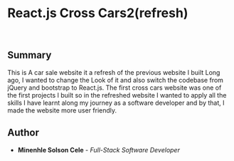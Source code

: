 # React.js Cross Cars2(refresh)

<br>

## Summary

This is A car sale website it a refresh of the previous website I built Long ago, I wanted to change the Look of it and also switch the codebase from jQuery and bootstrap to React.js. The first cross cars website was one of the first projects I built so in the refreshed website I wanted to apply all the skills I have learnt along my journey as a software developer and by that, I made the website more user friendly.


## Author

* **Minenhle Solson Cele** - *Full-Stack Software Developer*
